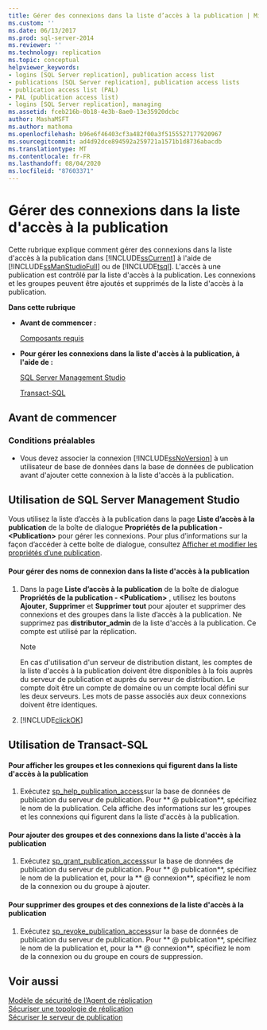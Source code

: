 ```yaml
---
title: Gérer des connexions dans la liste d’accès à la publication | Microsoft Docs
ms.custom: ''
ms.date: 06/13/2017
ms.prod: sql-server-2014
ms.reviewer: ''
ms.technology: replication
ms.topic: conceptual
helpviewer_keywords:
- logins [SQL Server replication], publication access list
- publications [SQL Server replication], publication access lists
- publication access list (PAL)
- PAL (publication access list)
- logins [SQL Server replication], managing
ms.assetid: fceb216b-0b18-4e3b-8ae0-13e35920dcbc
author: MashaMSFT
ms.author: mathoma
ms.openlocfilehash: b96e6f46403cf3a482f00a3f5155527177920967
ms.sourcegitcommit: ad4d92dce894592a259721a1571b1d8736abacdb
ms.translationtype: MT
ms.contentlocale: fr-FR
ms.lasthandoff: 08/04/2020
ms.locfileid: "87603371"
---
```

# <a name="manage-logins-in-the-publication-access-list"></a>Gérer des connexions dans la liste d'accès à la publication
  Cette rubrique explique comment gérer des connexions dans la liste d'accès à la publication dans [!INCLUDE[ssCurrent](../../../includes/sscurrent-md.md)] à l'aide de [!INCLUDE[ssManStudioFull](../../../includes/ssmanstudiofull-md.md)] ou de [!INCLUDE[tsql](../../../includes/tsql-md.md)]. L'accès à une publication est contrôlé par la liste d'accès à la publication. Les connexions et les groupes peuvent être ajoutés et supprimés de la liste d'accès à la publication.  
  
 **Dans cette rubrique**  
  
-   **Avant de commencer :**  
  
     [Composants requis](#Prerequisites)  
  
-   **Pour gérer les connexions dans la liste d'accès à la publication, à l'aide de :**  
  
     [SQL Server Management Studio](#SSMSProcedure)  
  
     [Transact-SQL](#TsqlProcedure)  
  
##  <a name="before-you-begin"></a><a name="BeforeYouBegin"></a> Avant de commencer  
  
###  <a name="prerequisites"></a><a name="Prerequisites"></a> Conditions préalables  
  
-   Vous devez associer la connexion [!INCLUDE[ssNoVersion](../../../includes/ssnoversion-md.md)] à un utilisateur de base de données dans la base de données de publication avant d'ajouter cette connexion à la liste d'accès à la publication.  
  
##  <a name="using-sql-server-management-studio"></a><a name="SSMSProcedure"></a> Utilisation de SQL Server Management Studio  
 Vous utilisez la liste d’accès à la publication dans la page **Liste d’accès à la publication** de la boîte de dialogue **Propriétés de la publication - \<Publication>** pour gérer les connexions. Pour plus d’informations sur la façon d’accéder à cette boîte de dialogue, consultez [Afficher et modifier les propriétés d’une publication](../publish/view-and-modify-publication-properties.md).  
  
#### <a name="to-manage-logins-in-the-pal"></a>Pour gérer des noms de connexion dans la liste d'accès à la publication  
  
1.  Dans la page **Liste d’accès à la publication** de la boîte de dialogue **Propriétés de la publication - \<Publication>** , utilisez les boutons **Ajouter**, **Supprimer** et **Supprimer tout** pour ajouter et supprimer des connexions et des groupes dans la liste d’accès à la publication. Ne supprimez pas **distributor_admin** de la liste d'accès à la publication. Ce compte est utilisé par la réplication.  
  
    > [!NOTE]  
    >  En cas d'utilisation d'un serveur de distribution distant, les comptes de la liste d'accès à la publication doivent être disponibles à la fois auprès du serveur de publication et auprès du serveur de distribution. Le compte doit être un compte de domaine ou un compte local défini sur les deux serveurs. Les mots de passe associés aux deux connexions doivent être identiques.  
  
2.  [!INCLUDE[clickOK](../../../includes/clickok-md.md)]  
  
##  <a name="using-transact-sql"></a><a name="TsqlProcedure"></a> Utilisation de Transact-SQL  
  
#### <a name="to-view-groups-and-logins-that-belong-to-the-pal"></a>Pour afficher les groupes et les connexions qui figurent dans la liste d'accès à la publication  
  
1.  Exécutez [sp_help_publication_access](/sql/relational-databases/system-stored-procedures/sp-help-publication-access-transact-sql)sur la base de données de publication du serveur de publication. Pour ** \@ publication**, spécifiez le nom de la publication. Cela affiche des informations sur les groupes et les connexions qui figurent dans la liste d'accès à la publication.  
  
#### <a name="to-add-groups-and-logins-to-the-pal"></a>Pour ajouter des groupes et des connexions dans la liste d'accès à la publication  
  
1.  Exécutez [sp_grant_publication_access](/sql/relational-databases/system-stored-procedures/sp-grant-publication-access-transact-sql)sur la base de données de publication du serveur de publication. Pour ** \@ publication**, spécifiez le nom de la publication et, pour la ** \@ connexion**, spécifiez le nom de la connexion ou du groupe à ajouter.  
  
#### <a name="to-remove-groups-and-logins-from-the-pal"></a>Pour supprimer des groupes et des connexions de la liste d'accès à la publication  
  
1.  Exécutez [sp_revoke_publication_access](/sql/relational-databases/system-stored-procedures/sp-revoke-publication-access-transact-sql)sur la base de données de publication du serveur de publication. Pour ** \@ publication**, spécifiez le nom de la publication et, pour la ** \@ connexion**, spécifiez le nom de la connexion ou du groupe en cours de suppression.  
  
## <a name="see-also"></a>Voir aussi  
 [Modèle de sécurité de l’Agent de réplication](replication-agent-security-model.md)   
 [Sécuriser une topologie de réplication](view-and-modify-replication-security-settings.md)   
 [Sécuriser le serveur de publication](secure-the-publisher.md)  
  
  
